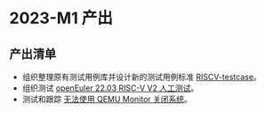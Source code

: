 # 2023-M1 产出

## 产出清单

- 组织整理原有测试用例库并设计新的测试用例标准 [RISCV-testcase](https://github.com/ArielHeleneto/RISCV-testcase/)。
- 组织测试 [openEuler 22.03 RISC-V V2 人工测试](https://gitee.com/yunxiangluo/openeuler-riscv-2203-v2-test/tree/master/Manual_Testing)。
- 测试和跟踪 [无法使用 QEMU Monitor 关闭系统](https://gitee.com/openeuler/RISC-V/issues/I6B4XY#note_15995015_link)。